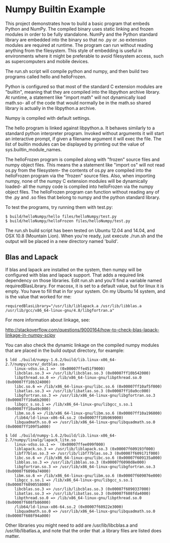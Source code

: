 Numpy Builtin Example
=====================

This project demonstrates how to build a basic program that embeds
Python and NumPy.  The compiled binary uses static linking and frozen
modules in order to be fully standalone.  NumPy and the Python
standard library are embedded into the binary so that no .py or .so
extension modules are required at runtime.  The program can run
without reading anything from the filesystem.  This style of embedding
is useful in environments where it might be preferable to avoid
filesystem access, such as supercomputers and mobile devices.

The run.sh script will compile python and numpy, and then build two
programs called hello and helloFrozen.

Python is configured so that most of the standard C extension modules
are "builtin", meaning that they are compiled into the libpython
archive library.  At runtime, a statement like "import math" will not
dynamically load math.so- all of the code that would normally be in
the math.so shared library is actually in the libpython.a archive.

Numpy is compiled with default settings.

The hello program is linked against libpython.a.  It behaves similarly
to a standard python interpreter program.  Invoked without arguments
it will start an interactive prompt, if given a filename argument it
will exec the file.  The list of builtin modules can be displayed by
printing out the value of sys.builtin_module_names.

The helloFrozen program is compiled along with "frozen" source files
and numpy object files.  This means the a statement like "import os"
will not read os.py from the filesystem- the contents of os.py are
compiled into the helloFrozen program via the "frozen" source files.
Also, when importing numpy, none of the numpy C extension modules will
be dynamically loaded- all the numpy code is compiled into helloFrozen
via the numpy object files.  The helloFrozen program can function
without reading any of the .py and .so files that belong to numpy and
the python standard library.

To test the programs, try running them with test.py:

    $ build/helloNumpy/hello files/helloNumpy/test.py
    $ build/helloNumpy/helloFrozen files/helloNumpy/test.py

The run.sh build script has been tested on Ubuntu 12.04 and 14.04, and OSX 10.8
(Mountain Lion).  When you're ready, just execute ./run.sh and the
output will be placed in a new directory named 'build'.

Blas and Lapack
---------------

If blas and lapack are installed on the system, then numpy will be
configured with blas and lapack support.  That adds a required link
dependency on those libraries.  Edit run.sh and you'll find a variable
named requiredBlasLibrary.  For macosx, it is set to a default value,
but for linux it is empty.  You have to fill that in for your system.
On my Ubuntu 14 system, and is the value that worked for
me:

    requiredBlasLibrary="/usr/lib/liblapack.a /usr/lib/libblas.a /usr/lib/gcc/x86_64-linux-gnu/4.8/libgfortran.a"

For more information about linkage, see:

http://stackoverflow.com/questions/9000164/how-to-check-blas-lapack-linkage-in-numpy-scipy

You can also check the dynamic linkage on the compiled numpy modules
that are placed in the build output directory, for example:


    $ ldd ./build/numpy-1.6.2/build/lib.linux-x86_64-2.7/numpy/core/_dotblas.so
        linux-vdso.so.1 =>  (0x00007ffe451f9000)
        libcblas.so.3 => /usr/lib/libcblas.so.3 (0x00007ff10b542000)
        libpthread.so.0 => /lib/x86_64-linux-gnu/libpthread.so.0 (0x00007ff10b324000)
        libc.so.6 => /lib/x86_64-linux-gnu/libc.so.6 (0x00007ff10af5f000)
        libatlas.so.3 => /usr/lib/libatlas.so.3 (0x00007ff10a9cc000)
        libgfortran.so.3 => /usr/lib/x86_64-linux-gnu/libgfortran.so.3 (0x00007ff10a6b2000)
        libgcc_s.so.1 => /lib/x86_64-linux-gnu/libgcc_s.so.1 (0x00007ff10a49c000)
        libm.so.6 => /lib/x86_64-linux-gnu/libm.so.6 (0x00007ff10a196000)
        /lib64/ld-linux-x86-64.so.2 (0x00007ff10b969000)
        libquadmath.so.0 => /usr/lib/x86_64-linux-gnu/libquadmath.so.0 (0x00007ff109f5a000)

    $ ldd ./build/numpy-1.6.2/build/lib.linux-x86_64-2.7/numpy/linalg/lapack_lite.so
        linux-vdso.so.1 =>  (0x00007ffee099f000)
        liblapack.so.3 => /usr/lib/liblapack.so.3 (0x00007f609193f000)
        libf77blas.so.3 => /usr/lib/libf77blas.so.3 (0x00007f609171f000)
        libc.so.6 => /lib/x86_64-linux-gnu/libc.so.6 (0x00007f609135a000)
        libblas.so.3 => /usr/lib/libblas.so.3 (0x00007f6090d8e000)
        libgfortran.so.3 => /usr/lib/x86_64-linux-gnu/libgfortran.so.3 (0x00007f6090a74000)
        libm.so.6 => /lib/x86_64-linux-gnu/libm.so.6 (0x00007f609076e000)
        libgcc_s.so.1 => /lib/x86_64-linux-gnu/libgcc_s.so.1 (0x00007f6090558000)
        libcblas.so.3 => /usr/lib/libcblas.so.3 (0x00007f6090337000)
        libatlas.so.3 => /usr/lib/libatlas.so.3 (0x00007f608fda4000)
        libpthread.so.0 => /lib/x86_64-linux-gnu/libpthread.so.0 (0x00007f608fb86000)
        /lib64/ld-linux-x86-64.so.2 (0x00007f60922e3000)
        libquadmath.so.0 => /usr/lib/x86_64-linux-gnu/libquadmath.so.0 (0x00007f608f94a000)

Other libraries you might need to add are /usr/lib/libcblas.a and
/usr/lib/libatlas.a, and note that the order that .a library files are
listed does matter.